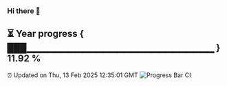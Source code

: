 ### Hi there 👋
⏳ Year progress { ███▁▁▁▁▁▁▁▁▁▁▁▁▁▁▁▁▁▁▁▁▁▁▁▁▁▁▁ } 11.92 %
---
⏰ Updated on Thu, 13 Feb 2025 12:35:01 GMT
![Progress Bar CI](https://github.com/liununu/liununu/workflows/Progress%20Bar%20CI/badge.svg)
